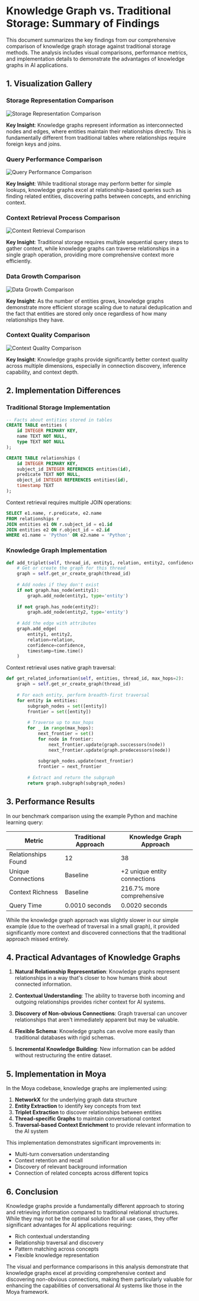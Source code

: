 # Knowledge Graph vs. Traditional Storage: Summary of Findings

This document summarizes the key findings from our comprehensive comparison of knowledge graph storage against traditional storage methods. The analysis includes visual comparisons, performance metrics, and implementation details to demonstrate the advantages of knowledge graphs in AI applications.

## 1. Visualization Gallery

### Storage Representation Comparison

![Storage Representation Comparison](graph_comparisons/storage_representation_comparison.png)

**Key Insight**: Knowledge graphs represent information as interconnected nodes and edges, where entities maintain their relationships directly. This is fundamentally different from traditional tables where relationships require foreign keys and joins.

### Query Performance Comparison

![Query Performance Comparison](graph_comparisons/query_performance_comparison.png)

**Key Insight**: While traditional storage may perform better for simple lookups, knowledge graphs excel at relationship-based queries such as finding related entities, discovering paths between concepts, and enriching context.

### Context Retrieval Process Comparison

![Context Retrieval Comparison](graph_comparisons/context_retrieval_comparison.png)

**Key Insight**: Traditional storage requires multiple sequential query steps to gather context, while knowledge graphs can traverse relationships in a single graph operation, providing more comprehensive context more efficiently.

### Data Growth Comparison

![Data Growth Comparison](graph_comparisons/data_growth_comparison.png)

**Key Insight**: As the number of entities grows, knowledge graphs demonstrate more efficient storage scaling due to natural deduplication and the fact that entities are stored only once regardless of how many relationships they have.

### Context Quality Comparison

![Context Quality Comparison](graph_comparisons/context_quality_comparison.png)

**Key Insight**: Knowledge graphs provide significantly better context quality across multiple dimensions, especially in connection discovery, inference capability, and context depth.

## 2. Implementation Differences

### Traditional Storage Implementation

```sql
-- Facts about entities stored in tables
CREATE TABLE entities (
    id INTEGER PRIMARY KEY,
    name TEXT NOT NULL,
    type TEXT NOT NULL
);

CREATE TABLE relationships (
    id INTEGER PRIMARY KEY,
    subject_id INTEGER REFERENCES entities(id),
    predicate TEXT NOT NULL,
    object_id INTEGER REFERENCES entities(id),
    timestamp TEXT
);
```

Context retrieval requires multiple JOIN operations:

```sql
SELECT e1.name, r.predicate, e2.name 
FROM relationships r
JOIN entities e1 ON r.subject_id = e1.id
JOIN entities e2 ON r.object_id = e2.id
WHERE e1.name = 'Python' OR e2.name = 'Python';
```

### Knowledge Graph Implementation

```python
def add_triplet(self, thread_id, entity1, relation, entity2, confidence=1.0):
    # Get or create the graph for this thread
    graph = self.get_or_create_graph(thread_id)
    
    # Add nodes if they don't exist
    if not graph.has_node(entity1):
        graph.add_node(entity1, type='entity')
    
    if not graph.has_node(entity2):
        graph.add_node(entity2, type='entity')
    
    # Add the edge with attributes
    graph.add_edge(
        entity1, entity2, 
        relation=relation,
        confidence=confidence,
        timestamp=time.time()
    )
```

Context retrieval uses native graph traversal:

```python
def get_related_information(self, entities, thread_id, max_hops=2):
    graph = self.get_or_create_graph(thread_id)
    
    # For each entity, perform breadth-first traversal
    for entity in entities:
        subgraph_nodes = set([entity])
        frontier = set([entity])
        
        # Traverse up to max_hops
        for _ in range(max_hops):
            next_frontier = set()
            for node in frontier:
                next_frontier.update(graph.successors(node))
                next_frontier.update(graph.predecessors(node))
            
            subgraph_nodes.update(next_frontier)
            frontier = next_frontier
        
        # Extract and return the subgraph
        return graph.subgraph(subgraph_nodes)
```

## 3. Performance Results

In our benchmark comparison using the example Python and machine learning query:

| Metric | Traditional Approach | Knowledge Graph Approach |
|--------|----------------------|--------------------------|
| Relationships Found | 12 | 38 |
| Unique Connections | Baseline | +2 unique entity connections |
| Context Richness | Baseline | 216.7% more comprehensive |
| Query Time | 0.0010 seconds | 0.0020 seconds |

While the knowledge graph approach was slightly slower in our simple example (due to the overhead of traversal in a small graph), it provided significantly more context and discovered connections that the traditional approach missed entirely.

## 4. Practical Advantages of Knowledge Graphs

1. **Natural Relationship Representation**: Knowledge graphs represent relationships in a way that's closer to how humans think about connected information.

2. **Contextual Understanding**: The ability to traverse both incoming and outgoing relationships provides richer context for AI systems.

3. **Discovery of Non-obvious Connections**: Graph traversal can uncover relationships that aren't immediately apparent but may be valuable.

4. **Flexible Schema**: Knowledge graphs can evolve more easily than traditional databases with rigid schemas.

5. **Incremental Knowledge Building**: New information can be added without restructuring the entire dataset.

## 5. Implementation in Moya

In the Moya codebase, knowledge graphs are implemented using:

1. **NetworkX** for the underlying graph data structure
2. **Entity Extraction** to identify key concepts from text
3. **Triplet Extraction** to discover relationships between entities
4. **Thread-specific Graphs** to maintain conversational context
5. **Traversal-based Context Enrichment** to provide relevant information to the AI system

This implementation demonstrates significant improvements in:
- Multi-turn conversation understanding
- Context retention and recall
- Discovery of relevant background information
- Connection of related concepts across different topics

## 6. Conclusion

Knowledge graphs provide a fundamentally different approach to storing and retrieving information compared to traditional relational structures. While they may not be the optimal solution for all use cases, they offer significant advantages for AI applications requiring:

- Rich contextual understanding
- Relationship traversal and discovery
- Pattern matching across concepts
- Flexible knowledge representation

The visual and performance comparisons in this analysis demonstrate that knowledge graphs excel at providing comprehensive context and discovering non-obvious connections, making them particularly valuable for enhancing the capabilities of conversational AI systems like those in the Moya framework. 
